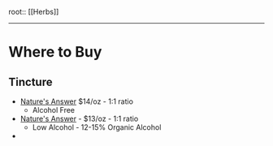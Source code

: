 root:: [[Herbs]]

---


# Where to Buy

## Tincture
- [Nature's Answer](https://www.naturesanswer.com/product/black-walnut-hulls-alcohol-free-1oz/) $14/oz - 1:1 ratio
	- Alcohol Free
- [Nature's Answer](https://www.naturesanswer.com/product/black-walnut-extract/) - $13/oz - 1:1 ratio
	- Low Alcohol - 12-15% Organic Alcohol
- 